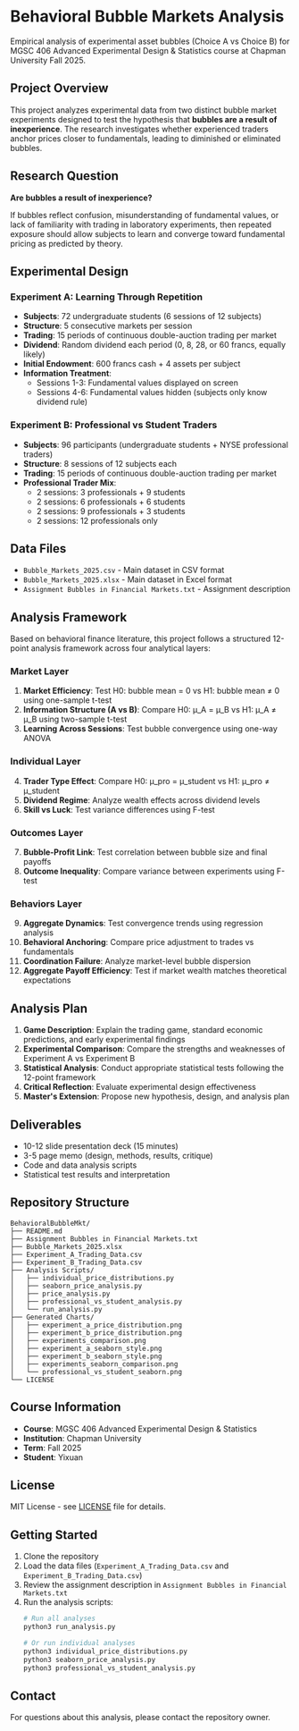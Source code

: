 # Behavioral Bubble Markets Analysis

Empirical analysis of experimental asset bubbles (Choice A vs Choice B) for MGSC 406 Advanced Experimental Design & Statistics course at Chapman University Fall 2025.

## Project Overview

This project analyzes experimental data from two distinct bubble market experiments designed to test the hypothesis that **bubbles are a result of inexperience**. The research investigates whether experienced traders anchor prices closer to fundamentals, leading to diminished or eliminated bubbles.

## Research Question

**Are bubbles a result of inexperience?** 

If bubbles reflect confusion, misunderstanding of fundamental values, or lack of familiarity with trading in laboratory experiments, then repeated exposure should allow subjects to learn and converge toward fundamental pricing as predicted by theory.

## Experimental Design

### Experiment A: Learning Through Repetition
- **Subjects**: 72 undergraduate students (6 sessions of 12 subjects)
- **Structure**: 5 consecutive markets per session
- **Trading**: 15 periods of continuous double-auction trading per market
- **Dividend**: Random dividend each period (0, 8, 28, or 60 francs, equally likely)
- **Initial Endowment**: 600 francs cash + 4 assets per subject
- **Information Treatment**: 
  - Sessions 1-3: Fundamental values displayed on screen
  - Sessions 4-6: Fundamental values hidden (subjects only know dividend rule)

### Experiment B: Professional vs Student Traders
- **Subjects**: 96 participants (undergraduate students + NYSE professional traders)
- **Structure**: 8 sessions of 12 subjects each
- **Trading**: 15 periods of continuous double-auction trading per market
- **Professional Trader Mix**:
  - 2 sessions: 3 professionals + 9 students
  - 2 sessions: 6 professionals + 6 students  
  - 2 sessions: 9 professionals + 3 students
  - 2 sessions: 12 professionals only

## Data Files

- `Bubble_Markets_2025.csv` - Main dataset in CSV format
- `Bubble_Markets_2025.xlsx` - Main dataset in Excel format
- `Assignment Bubbles in Financial Markets.txt` - Assignment description

## Analysis Framework

Based on behavioral finance literature, this project follows a structured 12-point analysis framework across four analytical layers:

### Market Layer
1. **Market Efficiency**: Test H0: bubble mean = 0 vs H1: bubble mean ≠ 0 using one-sample t-test
2. **Information Structure (A vs B)**: Compare H0: μ_A = μ_B vs H1: μ_A ≠ μ_B using two-sample t-test
3. **Learning Across Sessions**: Test bubble convergence using one-way ANOVA

### Individual Layer  
4. **Trader Type Effect**: Compare H0: μ_pro = μ_student vs H1: μ_pro ≠ μ_student
5. **Dividend Regime**: Analyze wealth effects across dividend levels
6. **Skill vs Luck**: Test variance differences using F-test

### Outcomes Layer
7. **Bubble-Profit Link**: Test correlation between bubble size and final payoffs
8. **Outcome Inequality**: Compare variance between experiments using F-test

### Behaviors Layer
9. **Aggregate Dynamics**: Test convergence trends using regression analysis
10. **Behavioral Anchoring**: Compare price adjustment to trades vs fundamentals
11. **Coordination Failure**: Analyze market-level bubble dispersion
12. **Aggregate Payoff Efficiency**: Test if market wealth matches theoretical expectations

## Analysis Plan

1. **Game Description**: Explain the trading game, standard economic predictions, and early experimental findings
2. **Experimental Comparison**: Compare the strengths and weaknesses of Experiment A vs Experiment B
3. **Statistical Analysis**: Conduct appropriate statistical tests following the 12-point framework
4. **Critical Reflection**: Evaluate experimental design effectiveness
5. **Master's Extension**: Propose new hypothesis, design, and analysis plan

## Deliverables

- 10-12 slide presentation deck (15 minutes)
- 3-5 page memo (design, methods, results, critique)
- Code and data analysis scripts
- Statistical test results and interpretation

## Repository Structure

```
BehavioralBubbleMkt/
├── README.md
├── Assignment Bubbles in Financial Markets.txt
├── Bubble_Markets_2025.xlsx
├── Experiment_A_Trading_Data.csv
├── Experiment_B_Trading_Data.csv
├── Analysis Scripts/
│   ├── individual_price_distributions.py
│   ├── seaborn_price_analysis.py
│   ├── price_analysis.py
│   ├── professional_vs_student_analysis.py
│   └── run_analysis.py
├── Generated Charts/
│   ├── experiment_a_price_distribution.png
│   ├── experiment_b_price_distribution.png
│   ├── experiments_comparison.png
│   ├── experiment_a_seaborn_style.png
│   ├── experiment_b_seaborn_style.png
│   ├── experiments_seaborn_comparison.png
│   └── professional_vs_student_seaborn.png
└── LICENSE
```

## Course Information

- **Course**: MGSC 406 Advanced Experimental Design & Statistics
- **Institution**: Chapman University
- **Term**: Fall 2025
- **Student**: Yixuan

## License

MIT License - see [LICENSE](LICENSE) file for details.

## Getting Started

1. Clone the repository
2. Load the data files (`Experiment_A_Trading_Data.csv` and `Experiment_B_Trading_Data.csv`)
3. Review the assignment description in `Assignment Bubbles in Financial Markets.txt`
4. Run the analysis scripts:
   ```bash
   # Run all analyses
   python3 run_analysis.py
   
   # Or run individual analyses
   python3 individual_price_distributions.py
   python3 seaborn_price_analysis.py
   python3 professional_vs_student_analysis.py
   ```

## Contact

For questions about this analysis, please contact the repository owner.
